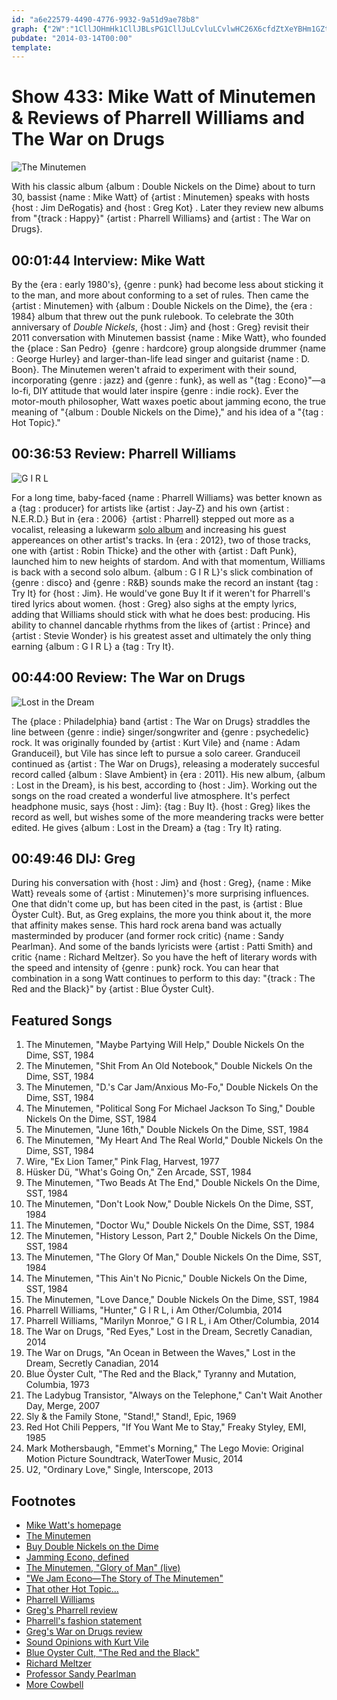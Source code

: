 ```yaml
---
id: "a6e22579-4490-4776-9932-9a51d9ae78b8"
graph: {"2W":"1CllJOHmHk1CllJBLsPG1CllJuLCvluLCvlwHC26X6cfdZtXeYBHm1GZtXeYZtXeYkndf3ZtXeYwHC26ZtXeYpiOsaBILXqpiOsaWeU2RpiOsaBMIV1wHC26","1PH":"9jnRZBKczp9jnRZPh2Yxnawtpr8caINFdn3r8caIPh2Yxr8caIBHm1GdhnxeX6cfddhnxe","21C":"BGm2bBJDtKBJDtKiOnDWBJDtKdsh5fBJDtKTiA3pBJDtKaHCGgBJDtKglhYbBJDtKaxYJVaxYJVdsh5f97qipiOnDWdhnxeiOnDW97qipX6cfdBHm1Gdhnxe","2AY":"BHm1GwlV2J1CllJZtXeYdVJyXwlV2JIuWl6wlV2JBLsPGTDWinBC9pywlV2J"}
pubdate: "2014-03-14T00:00"
template: 
---
```






# Show 433: Mike Watt of Minutemen & Reviews of Pharrell Williams and The War on Drugs

![The Minutemen](https://static.soundopinions.org/images/2014/theminutemen_web.jpg)

With his classic album {album : Double Nickels on the Dime} about to turn 30, bassist {name : Mike Watt} of {artist : Minutemen} speaks with hosts {host : Jim DeRogatis} and {host : Greg Kot} . Later they review new albums from "{track : Happy}" {artist : Pharrell Williams} and {artist : The War on Drugs}.



## 00:01:44 Interview: Mike Watt

By the {era : early 1980's}, {genre : punk} had become less about sticking it to the man, and more about conforming to a set of rules. Then came the {artist : Minutemen} with {album : Double Nickels on the Dime}, the {era : 1984} album that threw out the punk rulebook. To celebrate the 30th anniversary of *Double Nickels*, {host : Jim} and {host : Greg} revisit their 2011 conversation with Minutemen bassist {name : Mike Watt}, who founded the {place : San Pedro}  {genre : hardcore} group alongside drummer {name : George Hurley} and larger-than-life lead singer and guitarist {name : D. Boon}. The Minutemen weren't afraid to experiment with their sound, incorporating {genre : jazz} and {genre : funk}, as well as "{tag : Econo}"—a lo-fi, DIY attitude that would later inspire {genre : indie rock}. Ever the motor-mouth philosopher, Watt waxes poetic about jamming econo, the true meaning of "{album : Double Nickels on the Dime}," and his idea of a "{tag : Hot Topic}."



## 00:36:53 Review: Pharrell Williams

![G I R L](https://static.soundopinions.org/assets/433/1PH0.jpg)

For a long time, baby-faced {name : Pharrell Williams} was better known as a {tag : producer} for artists like {artist : Jay-Z} and his own {artist : N.E.R.D.} But in {era : 2006}  {artist : Pharrell} stepped out more as a vocalist, releasing a lukewarm [solo album](show/35) and increasing his guest appereances on other artist's tracks. In {era : 2012}, two of those tracks, one with {artist : Robin Thicke} and the other with {artist : Daft Punk}, launched him to new heights of stardom. And with that momentum, Williams is back with a second solo album. {album : G I R L}'s slick combination of {genre : disco} and {genre : R&B} sounds make the record an instant {tag : Try It} for {host : Jim}. He would've gone Buy It if it weren't for Pharrell's tired lyrics about women. {host : Greg} also sighs at the empty lyrics, adding that Williams should stick with what he does best: producing. His ability to channel dancable rhythms from the likes of {artist : Prince} and {artist : Stevie Wonder} is his greatest asset and ultimately the only thing earning {album : G I R L} a {tag : Try It}.



## 00:44:00 Review: The War on Drugs

![Lost in the Dream](https://static.soundopinions.org/assets/433/21C0.jpg)

The {place : Philadelphia} band {artist : The War on Drugs} straddles the line between {genre : indie} singer/songwriter and {genre : psychedelic} rock. It was originally founded by {artist : Kurt Vile} and {name : Adam Granduceil}, but Vile has since left to pursue a solo career. Granduceil continued as {artist : The War on Drugs}, releasing a  moderately succesful record called {album : Slave Ambient} in {era : 2011}. His new album, {album : Lost in the Dream}, is his best, according to {host : Jim}. Working out the songs on the road created a wonderful live atmosphere. It's perfect headphone music, says {host : Jim}:  {tag : Buy It}. {host : Greg} likes the record as well, but wishes some of the more meandering tracks were better edited. He gives {album : Lost in the Dream} a {tag : Try It} rating.



## 00:49:46 DIJ: Greg

During his conversation with {host : Jim} and {host : Greg}, {name : Mike Watt} reveals some of {artist : Minutemen}'s more surprising influences. One that didn't come up, but has been cited in the past, is {artist : Blue Öyster Cult}. But, as Greg explains, the more you think about it, the more that affinity makes sense. This hard rock arena band was actually masterminded by producer (and former rock critic) {name : Sandy Pearlman}. And some of the bands lyricists were {artist : Patti Smith} and critic {name : Richard Meltzer}. So you have the heft of literary words with the speed and intensity of {genre : punk} rock. You can hear that combination in a song Watt continues to perform to this day: "{track : The Red and the Black}" by {artist : Blue Öyster Cult}.



## Featured Songs

1. The Minutemen, "Maybe Partying Will Help," Double Nickels On the Dime, SST, 1984
2. The Minutemen, "Shit From An Old Notebook," Double Nickels On the Dime, SST, 1984
3. The Minutemen, "D.'s Car Jam/Anxious Mo-Fo," Double Nickels On the Dime, SST, 1984
4. The Minutemen, "Political Song For Michael Jackson To Sing," Double Nickels On the Dime, SST, 1984
5. The Minutemen, "June 16th," Double Nickels On the Dime, SST, 1984
6. The Minutemen, "My Heart And The Real World," Double Nickels On the Dime, SST, 1984
7. Wire, "Ex Lion Tamer," Pink Flag, Harvest, 1977
8. Hüsker Dü, "What's Going On," Zen Arcade, SST, 1984
9. The Minutemen, "Two Beads At The End," Double Nickels On the Dime, SST, 1984
10. The Minutemen, "Don't Look Now," Double Nickels On the Dime, SST, 1984
11. The Minutemen, "Doctor Wu," Double Nickels On the Dime, SST, 1984
12. The Minutemen, "History Lesson, Part 2," Double Nickels On the Dime, SST, 1984
13. The Minutemen, "The Glory Of Man," Double Nickels On the Dime, SST, 1984
14. The Minutemen, "This Ain't No Picnic," Double Nickels On the Dime, SST, 1984
15. The Minutemen, "Love Dance," Double Nickels On the Dime, SST, 1984
16. Pharrell Williams, "Hunter," G  I  R  L, i Am Other/Columbia, 2014
17. Pharrell Williams, "Marilyn Monroe," G  I  R  L, i Am Other/Columbia, 2014
18. The War on Drugs, "Red Eyes," Lost in the Dream, Secretly Canadian, 2014
19. The War on Drugs, "An Ocean in Between the Waves," Lost in the Dream, Secretly Canadian, 2014
20. Blue Öyster Cult, "The Red and the Black," Tyranny and Mutation, Columbia, 1973
21. The Ladybug Transistor, "Always on the Telephone," Can't Wait Another Day, Merge, 2007
22. Sly & the Family Stone, "Stand!," Stand!, Epic, 1969
23. Red Hot Chili Peppers, "If You Want Me to Stay," Freaky Styley, EMI, 1985
24. Mark Mothersbaugh, "Emmet's Morning," The Lego Movie: Original Motion Picture Soundtrack, WaterTower Music, 2014
25. U2, "Ordinary Love," Single, Interscope, 2013



## Footnotes

- [Mike Watt's homepage](http://www.hootpage.com/)
- [The Minutemen](http://www.allmusic.com/artist/minutemen-mn0000474482)
- [Buy Double Nickels on the Dime](http://www.amazon.com/Double-Nickels-Dime-Minutemen/dp/B000000LZV)
- [Jamming Econo, defined](http://www.urbandictionary.com/define.php?term=Jam+Econo)
- [The Minutemen, "Glory of Man" (live)](https://www.youtube.com/watch?v=AbBeomD20n4)
- ["We Jam Econo—The Story of The Minutemen"](http://www.imdb.com/title/tt0446071/)
- [That other Hot Topic...](http://www.hottopic.com/)
- [Pharrell Williams](http://pharrellwilliams.com/)
- [Greg's Pharrell review](http://www.chicagotribune.com/entertainment/music/turnitup/sc-pharrell-williams-review-girl-20140303,0,2833908.column)
- [Pharrell's fashion statement](http://nypost.com/2014/03/02/pharrell-hits-oscars-red-carpet-in-shorts/)
- [Greg's War on Drugs review](http://articles.chicagotribune.com/2014-03-07/entertainment/ct-war-on-drugs-album-review-20140307_1_war-on-drugs-granduciel-album)
- [Sound Opinions with Kurt Vile](http://www.soundopinions.org/show/386)
- [Blue Oyster Cult, "The Red and the Black"](http://www.youtube.com/watch?v=zIawk-9PApw)
- [Richard Meltzer](http://www.vice.com/read/rettsounds-materiality-of-existence-with-richard-meltzer)
- [Professor Sandy Pearlman](http://podcasts.mcgill.ca/music/sandy-pearlman-the-twelve-hallelujahs-of-george-handel-and-leonard-cohen/)
- [More Cowbell](http://www.metatube.com/en/videos/7812/SNL-behind-the-music-blue-oyster-cult/)